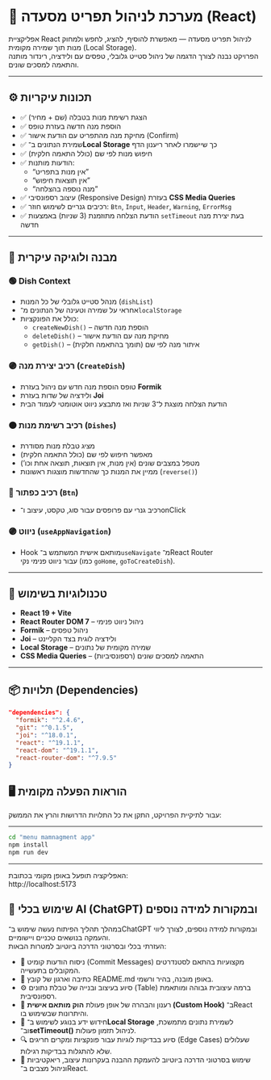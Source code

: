 # 🧾 מערכת לניהול תפריט מסעדה (React)

אפליקציית React לניהול תפריט מסעדה — מאפשרת להוסיף, להציג, לחפש ולמחוק מנות תוך שמירה מקומית (Local Storage).  
הפרויקט נבנה לצורך הדגמה של ניהול סטייט גלובלי, טפסים עם ולידציה, רינדור מותנה והתאמה למסכים שונים.

---

## ⚙️ תכונות עיקריות

- ✅ הצגת רשימת מנות בטבלה (שם + מחיר)
- ✅ הוספת מנה חדשה בעזרת טופס
- ✅ מחיקת מנה מהתפריט עם הודעת אישור (Confirm)
- ✅ שמירת הנתונים ב־**Local Storage** כך שיישמרו לאחר ריענון הדף
- ✅ חיפוש מנות לפי שם (כולל התאמה חלקית)
- ✅ הודעות מותנות:
  - “אין מנות בתפריט”
  - “אין תוצאות חיפוש”
  - “מנה נוספה בהצלחה”
- ✅ עיצוב רספונסיבי (Responsive Design) בעזרת **CSS Media Queries**
- ✅ רכיבים גנריים לשימוש חוזר: `Btn`, `Input`, `Header`, `Warning`, `ErrorMsg`
- ✅ הודעת הצלחה מתוזמנת (3 שניות) באמצעות `setTimeout` בעת יצירת מנה חדשה

---

## 🧠 מבנה ולוגיקה עיקרית

### 🟢 Dish Context

- מנהל סטייט גלובלי של כל המנות (`dishList`)
- אחראי על שמירה וטעינה של הנתונים מ־`localStorage`
- כולל את הפונקציות:
  - `createNewDish()` – הוספת מנה חדשה
  - `deleteDish()` – מחיקת מנה עם הודעת אישור
  - `getDish()` – איתור מנה לפי שם (תומך בהתאמה חלקית)

### 🟣 רכיב יצירת מנה (`CreateDish`)

- טופס הוספת מנה חדש עם ניהול בעזרת **Formik**
- ולידציה של שדות בעזרת **Joi**
- הודעת הצלחה מוצגת ל־3 שניות ואז מתבצע ניווט אוטומטי לעמוד הבית

### 🟠 רכיב רשימת מנות (`Dishes`)

- מציג טבלת מנות מסודרת
- מאפשר חיפוש לפי שם (כולל התאמה חלקית)
- מטפל במצבים שונים (אין מנות, אין תוצאות, תוצאה אחת וכו’)
- ממיין את המנות כך שהחדשות מוצגות ראשונות (`reverse()`)

### 🔵 רכיב כפתור (`Btn`)

- רכיב גנרי עם פרופסים עבור סוג, טקסט, עיצוב ו־onClick

### 🟣 ניווט (`useAppNavigation`)

- Hook מותאם אישית המשתמש ב־`useNavigate` מ־React Router  
  עבור ניווט פנימי נקי (כמו `goHome`, `goToCreateDish`).

---

## 🧩 טכנולוגיות בשימוש

- **React 19 + Vite**
- **React Router DOM 7** – ניהול ניווט פנימי
- **Formik** – ניהול טפסים
- **Joi** – ולידציה לוגית בצד הקליינט
- **Local Storage** – שמירה מקומית של נתונים
- **CSS Media Queries** – התאמה למסכים שונים (רספונסיביות)

---

## 📦 תלויות (Dependencies)

```json
"dependencies": {
  "formik": "^2.4.6",
  "git": "^0.1.5",
  "joi": "^18.0.1",
  "react": "^19.1.1",
  "react-dom": "^19.1.1",
  "react-router-dom": "^7.9.5"
}
```

## 🖥️ הוראות הפעלה מקומית

עבור לתיקיית הפרויקט, התקן את כל התלויות הדרושות והרץ את הממשק:

---

```bash
cd "menu mamnagment app"
npm install
npm run dev

```

---

האפליקציה תופעל באופן מקומי בכתובת:  
http://localhost:5173

## 🤖 שימוש בכלי AI (ChatGPT) ובמקורות למידה נוספים

במהלך תהליך הפיתוח נעשה שימוש ב־ChatGPT ובמקורות למידה נוספים, לצורך ליווי והעמקה בנושאים טכניים ויישומיים.  
העזרתי בכלי ובסרטוני הדרכה ביוטיוב למטרות הבאות:

- 🧩 ניסוח הודעות קומיט (Commit Messages) מקצועיות בהתאם לסטנדרטים המקובלים בתעשייה.
- 📝 כתיבה וארגון של קובץ README.md באופן מובנה, בהיר ורשמי.
- ⚙️ סיוע בעיצוב ובנייה של טבלת נתונים (Table) ברמה עיצובית גבוהה ומותאמת רספונסיבית.
- 🧠 רענון והבהרה של אופן פעולת **הוק מותאם אישית (Custom Hook)** ב־React והיתרונות שבשימוש בו.
- 💾 חידוש ידע בנוגע לשימוש ב־**Local Storage** לשמירת נתונים מתמשכת, וב־**setTimeout()** לניהול תזמון פעולות.
- 🔍 סיוע בבדיקות לוגיות עבור פונקציות ומקרים חריגים (Edge Cases) שעלולים שלא להתגלות בבדיקות רגילות.
- 🎥 שימוש בסרטוני הדרכה ביוטיוב להעמקת ההבנה בעקרונות עיצוב, ריאקטיביות וניהול מצבים ב־React.

